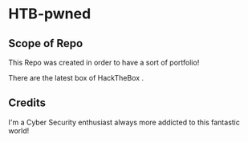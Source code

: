 # HTB-pwned


## Scope of Repo

This Repo was created in order to have a sort of portfolio! 

There are the latest box of HackTheBox .




## Credits

I'm a Cyber Security enthusiast always more addicted to this fantastic world! 